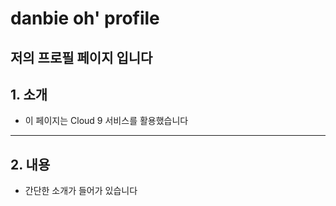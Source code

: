 # danbie oh' profile
저의 프로필 페이지 입니다
----
## 1. 소개
- 이 페이지는 Cloud 9 서비스를 활용했습니다
----

## 2. 내용
- 간단한 소개가 들어가 있습니다